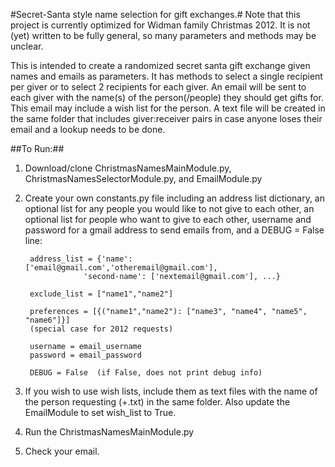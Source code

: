 #Secret-Santa style name selection for gift exchanges.#
Note that this project is currently optimized for Widman family Christmas 2012.
It is not (yet) written to be fully general, so many parameters and methods
may be unclear.

This is intended to create a randomized secret santa gift exchange given
names and emails as parameters. It has methods to select a single recipient per
giver or to select 2 recipients for each giver. An email will be sent to each
giver with the name(s) of the person(/people) they should get gifts for. This
email may include a wish list for the person. A text file will be created in
the same folder that includes giver:receiver pairs in case anyone loses their
email and a lookup needs to be done.

##To Run:##
1. Download/clone ChristmasNamesMainModule.py, ChristmasNamesSelectorModule.py,
and EmailModule.py
2. Create your own constants.py file including an address list dictionary,
    an optional list for any people you would like to not give to each other,
    an optional list for people who want to give to each other,
    username and password for a gmail address to send emails from,
    and a DEBUG = False line:

        address_list = {'name': ['email@gmail.com','otheremail@gmail.com'],
                    'second-name': ['nextemail@gmail.com'], ...}

        exclude_list = ["name1","name2"]

        preferences = [{("name1","name2"): ["name3", "name4", "name5", "name6"]}]
        (special case for 2012 requests)

        username = email_username
        password = email_password

        DEBUG = False  (if False, does not print debug info)

3. If you wish to use wish lists, include them as text files with the name of
    the person requesting (+.txt) in the same folder. Also update the EmailModule
    to set wish_list to True.
4. Run the ChristmasNamesMainModule.py
5. Check your email.

